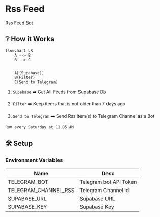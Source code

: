 # Rss Feed
Rss Feed Bot

## ❔ How it Works
```mermaid
flowchart LR
    A --> B
    B --> C


    A[(Supabase)]
    B(Filter)
    C(Send to Telegram)
```
1. `Supabase` ➡️ Get All Feeds from Supabase Db

2. `Filter` ➡️ Keep items that is not older than 7 days ago

3. `Send to Telegram` ➡️ Send Rss item(s) to Telegram Channel as a Bot

```
Run every Saturday at 11.05 AM
```

## 🛠️ Setup
### Environment Variables
| Name                 | Desc                   |
|----------------------|------------------------|
| TELEGRAM_BOT         | Telegram bot API Token |
| TELEGRAM_CHANNEL_RSS | Telegram Channel id    |
| SUPABASE_URL         | Supabase URL           |
| SUPABASE_KEY         | Supabase Key           |